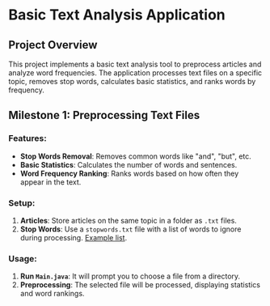 # Basic Text Analysis Application

## Project Overview
This project implements a basic text analysis tool to preprocess articles and analyze word frequencies. The application processes text files on a specific topic, removes stop words, calculates basic statistics, and ranks words by frequency.

## Milestone 1: Preprocessing Text Files

### Features:
- **Stop Words Removal**: Removes common words like "and", "but", etc.
- **Basic Statistics**: Calculates the number of words and sentences.
- **Word Frequency Ranking**: Ranks words based on how often they appear in the text.

### Setup:
1. **Articles**: Store articles on the same topic in a folder as `.txt` files.
2. **Stop Words**: Use a `stopwords.txt` file with a list of words to ignore during processing. [Example list](https://en.wikipedia.org/wiki/Stop_words).

### Usage:
1. **Run `Main.java`**: It will prompt you to choose a file from a directory.
2. **Preprocessing**: The selected file will be processed, displaying statistics and word rankings.

